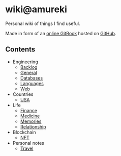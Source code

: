 # wiki@amureki

Personal wiki of things I find useful.

Made in form of an [online GitBook](https://wiki.amureki.me) hosted on [GitHub](https://github.com/amureki/wiki).

## Contents

* Engineering
  * [Backlog](engineering/backlog.md)
  * [General](engineering/general.md)
  * [Databases](engineering/databases.md)
  * [Languages](engineering/languages/)
  * [Web](engineering/web.md)
* Countries
  * [USA](countries/usa.md)
* Life
  * [Finance](life/finance.md)
  * [Medicine](life/medicine.md)
  * [Memories](life/memories.md)
  * [Relationship](life/relationship.md)
* Blockchain
  * [NFT](blockchain/nft.md)
* Personal notes
  * [Travel](notes/travel/)

